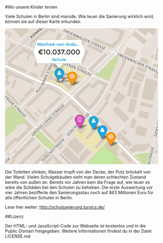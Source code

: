 #Wo unsere Kinder lernen

Viele Schulen in Berlin sind marode.
Wie teuer die Sanierung wirklich wird, können sie auf dieser Karte erkunden.

![alt text](https://raw.githubusercontent.com/tursics/schulsanierung/master/assets/social.gif "Eine Karte mit Preisetiketten für einzelne Schulen")

Die Toiletten stinken, Wasser tropft von der Decke, der Putz bröckelt von der Wand.
Vielen Schulgebäuden sieht man deren schlechten Zustand bereits von außen an.
Bereits vor Jahren kam die Frage auf, wie teuer es wäre die Schäden bei den Schulen zu beheben.
Die erste Auswertung vor vier Jahren bezifferte den Sanierungsstau noch auf 863 Millionen Euro für alle öffentlichen Schulen in Berlin. 

Lese hier weiter:
http://schulsanierung.tursics.de/

##Lizenz

Der HTML- und JavaScript-Code zur Webseite ist kostenlos und in die Public Domain freigegeben. Weitere Informationen findest du in der Datei LICENSE.md
